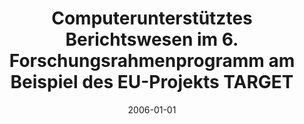 ---
abstract: ''
authors:
- Johannes Troi
date: '2006-01-01'
featured: false
publication_types:
- '7'
publishDate: '2006-01-01'
title: Computerunterstütztes Berichtswesen im 6. Forschungsrahmenprogramm am Beispiel
  des EU-Projekts TARGET
url_pdf: ''
---